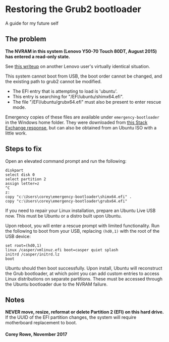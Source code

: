 # Restoring the Grub2 bootloader
A guide for my future self


## The problem
<b>The NVRAM in this system (Lenovo Y50-70 Touch 80DT, August 2015) has entered a read-only state.</b>

See [this writeup](https://www.dedoimedo.com/computers/lenovo-g50-read-only-nvram.html) on another Lenovo user's virtually identical situation.

This system cannot boot from USB, the boot order cannot be changed, and the existing path to grub2 cannot be modified.

- The EFI entry that is attempting to load is 'ubuntu'.
- This entry is searching for "/EFI/ubuntu/shimx64.efi".
- The file "/EFI/ubuntu/grubx64.efi" must also be present to enter rescue mode.

Emergency copies of these files are available under `emergency-bootloader` in the Windows home folder.
They were downloaded from [this Stack Exchange response](https://askubuntu.com/a/597381), but can also be obtained from an Ubuntu ISO with a little work.

## Steps to fix
Open an elevated command prompt and run the following:
```
diskpart
select disk 0
select partition 2
assign letter=z
^C
z:
copy "c:\Users\corey\emergency-bootloader\shimx64.efi" .
copy "c:\Users\corey\emergency-bootloader\grubx64.efi"
```

If you need to repair your Linux installation, prepare an Ubuntu Live USB now. This must be Ubuntu or a distro built upon Ubuntu.

Upon reboot, you will enter a rescue prompt with limited functionality. Run the following to boot from your USB, replacing `(hd0,1)` with the root of the USB device: 

```
set root=(hd0,1)
linux /casper/vmlinuz.efi boot=casper quiet splash
initrd /casper/initrd.lz
boot
```

Ubuntu should then boot successfully. Upon install, Ubuntu will reconstruct the Grub bootloader, at which point you can add custom entries to access Linux distributions on separate partitions. These must be accessed through the Ubuntu bootloader due to the NVRAM failure.

## Notes
<b>NEVER move, resize, reformat or delete Partition 2 (EFI) on this hard drive.</b>
If the UUID of the EFI partition changes, the system will require motherboard replacement to boot.

#### Corey Rowe, November 2017
